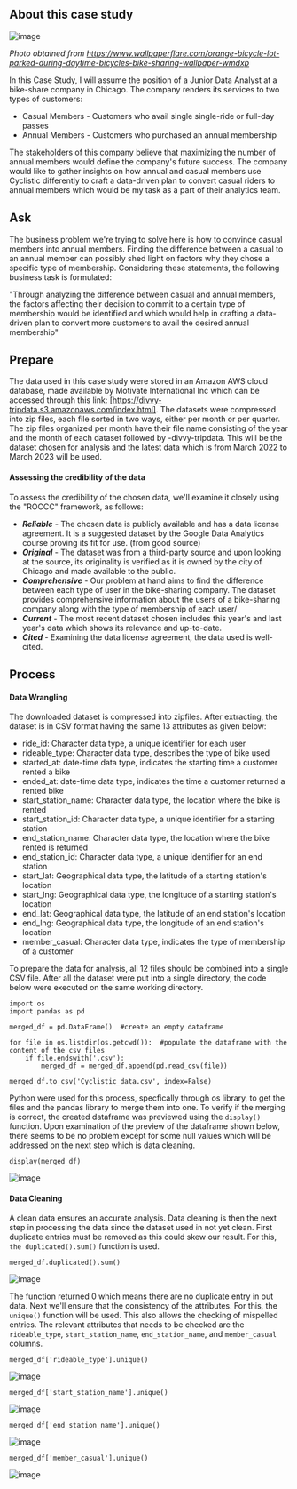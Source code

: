 ## About this case study
![image](https://github.com/Eoinmark/Data-Analytics-Portfolio/assets/145372680/c0c97fa8-7952-4bfd-b25d-1ecd388e3a46)

*Photo obtained from https://www.wallpaperflare.com/orange-bicycle-lot-parked-during-daytime-bicycles-bike-sharing-wallpaper-wmdxp*

In this Case Study, I will assume the position of a Junior Data Analyst at a bike-share company in Chicago. The company renders its services to two types of customers:

* Casual Members - Customers who avail single single-ride or full-day passes
* Annual Members - Customers who purchased an annual membership
  
The stakeholders of this company believe that maximizing the number of annual members would define the company's future success. The company would like to gather insights on how annual and casual members use Cyclistic differently to craft a data-driven plan to convert casual riders to annual members which would be my task as a part of their analytics team.

## Ask
The business problem we're trying to solve here is how to convince casual members into annual members. Finding the difference between a casual to an annual member can possibly shed light on factors why they chose a specific type of membership. Considering these statements, the following business task is formulated:

"Through analyzing the difference between casual and annual members, the factors affecting their decision to commit to a certain type of membership would be identified and which would help in crafting a data-driven plan to convert more customers to avail the desired annual membership"

## Prepare

The data used in this case study were stored in an Amazon AWS cloud database, made available by Motivate International Inc which can be accessed through this link: [https://divvy-tripdata.s3.amazonaws.com/index.html]. The datasets were compressed into zip files, each file sorted in two ways, either per month or per quarter. The zip files organized per month have their file name consisting of the year and the month of each dataset followed by -divvy-tripdata. This will be the dataset chosen for analysis and the latest data which is from March 2022 to March 2023 will be used.

#### Assessing the credibility of the data
To assess the credibility of the chosen data, we'll examine it closely using the "ROCCC" framework, as follows:
* ***Reliable*** - The chosen data is publicly available and has a data license agreement. It is a suggested dataset by the Google Data Analytics course proving its fit for use. (from good source)
* ***Original*** - The dataset was from a third-party source and upon looking at the source, its originality is verified as it is owned by the city of Chicago and made available to the public.
* ***Comprehensive*** - Our problem at hand aims to find the difference between each type of user in the bike-sharing company. The dataset provides comprehensive information about the users of a bike-sharing company along with the type of membership of each user/
* ***Current*** - The most recent dataset chosen includes this year's and last year's data which shows its relevance and up-to-date.  
* ***Cited*** - Examining the data license agreement, the data used is well-cited.

## Process
#### Data Wrangling
The downloaded dataset is compressed into zipfiles. After extracting, the dataset is in CSV format having the same 13 attributes as given below:
* ride_id: Character data type, a unique identifier for each user
* rideable_type: Character data type, describes the type of bike used
* started_at: date-time data type, indicates the starting time a customer rented a bike
* ended_at: date-time data type, indicates the time a customer returned a rented bike
* start_station_name: Character data type, the location where the bike is rented
* start_station_id: Character data type, a unique identifier for a starting station
* end_station_name: Character data type, the location where the bike rented is returned
* end_station_id: Character data type, a unique identifier for an end station
* start_lat: Geographical data type, the latitude of a starting station's location
* start_lng: Geographical data type, the longitude of a starting station's location
* end_lat: Geographical data type, the latitude of an end station's location
* end_lng: Geographical data type, the longitude of an end station's location
* member_casual: Character data type, indicates the type of membership of a customer

 To prepare the data for analysis, all 12 files should be combined into a single CSV file. After all the dataset were put into a single directory, the code below were executed on the same working directory.
```
import os
import pandas as pd

merged_df = pd.DataFrame()  #create an empty dataframe

for file in os.listdir(os.getcwd()):  #populate the dataframe with the content of the csv files
    if file.endswith('.csv'):
        merged_df = merged_df.append(pd.read_csv(file))
    
merged_df.to_csv('Cyclistic_data.csv', index=False)
```
Python were used for this process, specfically through os library, to get the files and the pandas library to merge them into one. To verify if the merging is correct, the created dataframe was previewed using the ``` display() ``` function. Upon examination of the preview of the dataframe shown below, there seems to be no problem except for some null values which will be addressed on the next step which is data cleaning.
```
display(merged_df)
```
![image](https://github.com/Eoinmark/Data-Analytics-Portfolio/assets/145372680/63e28495-8d2c-40cd-af46-6d68cd5146fa)

#### Data Cleaning
A clean data ensures an accurate analysis. Data cleaning is then the next step in processing the data since the dataset used in not yet clean. First duplicate entries must be removed as this could skew our result. For this, ```the duplicated().sum()``` function is used.

```
merged_df.duplicated().sum()
```

![image](https://github.com/Eoinmark/Data-Analytics-Portfolio/assets/145372680/f2a9e7e5-db7b-4f87-8152-a45e8b18e72c)

The function returned 0 which means there are no duplicate entry in out data. Next we'll ensure that the consistency of the attributes. For this, the ```unique()``` function will be used. This also allows the checking of mispelled entries. The relevant attributes that needs to be checked are the ```rideable_type```, ```start_station_name```, ```end_station_name```, and ```member_casual```  columns.

```
merged_df['rideable_type'].unique()
```

![image](https://github.com/Eoinmark/Data-Analytics-Portfolio/assets/145372680/bc55c19e-2c45-4db9-afac-444506d5e2e6)

```
merged_df['start_station_name'].unique()
```

![image](https://github.com/Eoinmark/Data-Analytics-Portfolio/assets/145372680/54ec9fac-8238-4370-8ab7-4d78ee19d667)

```
merged_df['end_station_name'].unique()
```
![image](https://github.com/Eoinmark/Data-Analytics-Portfolio/assets/145372680/6fe35e62-27e3-4e0b-8fdc-757bcde00293)


```
merged_df['member_casual'].unique()
```

![image](https://github.com/Eoinmark/Data-Analytics-Portfolio/assets/145372680/9dc49a08-7cde-45f4-9139-dd52e9798197)



